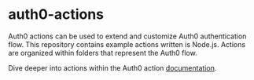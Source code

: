# auth0-actions

Auth0 actions can be used to extend and customize Auth0 authentication flow. This repository contains example actions written is Node.js. Actions are organized within folders that represent the Auth0 flow.

Dive deeper into actions within the Auth0 action [documentation](https://auth0.com/docs/customize/actions).
